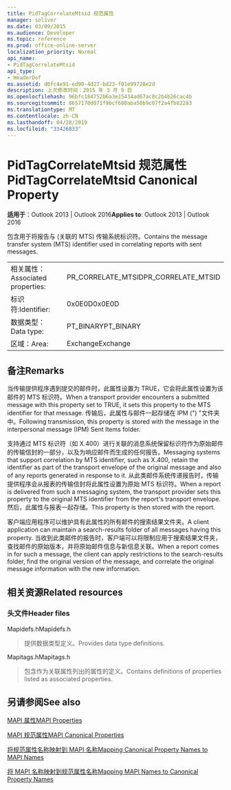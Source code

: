 ```yaml
---
title: PidTagCorrelateMtsid 规范属性
manager: soliver
ms.date: 03/09/2015
ms.audience: Developer
ms.topic: reference
ms.prod: office-online-server
localization_priority: Normal
api_name:
- PidTagCorrelateMtsid
api_type:
- HeaderDef
ms.assetid: d0fc4e91-ed90-4d27-bd23-f01e99728e2d
description: 上次修改时间：2015 年 3 月 9 日
ms.openlocfilehash: 96bfc184752b6a3e15434ad67ac8c2b4b26cac4b
ms.sourcegitcommit: 8657170d071f9bcf680aba50b9c07f2a4fb82283
ms.translationtype: MT
ms.contentlocale: zh-CN
ms.lasthandoff: 04/28/2019
ms.locfileid: "33426833"
---
```

# <a name="pidtagcorrelatemtsid-canonical-property"></a><span data-ttu-id="2cb4f-103">PidTagCorrelateMtsid 规范属性</span><span class="sxs-lookup"><span data-stu-id="2cb4f-103">PidTagCorrelateMtsid Canonical Property</span></span>

  
  
<span data-ttu-id="2cb4f-104">**适用于**：Outlook 2013 | Outlook 2016</span><span class="sxs-lookup"><span data-stu-id="2cb4f-104">**Applies to**: Outlook 2013 | Outlook 2016</span></span> 
  
<span data-ttu-id="2cb4f-105">包含用于将报告与 (关联的 MTS) 传输系统标识符。</span><span class="sxs-lookup"><span data-stu-id="2cb4f-105">Contains the message transfer system (MTS) identifier used in correlating reports with sent messages.</span></span>
  
|||
|:-----|:-----|
|<span data-ttu-id="2cb4f-106">相关属性：</span><span class="sxs-lookup"><span data-stu-id="2cb4f-106">Associated properties:</span></span>  <br/> |<span data-ttu-id="2cb4f-107">PR_CORRELATE_MTSID</span><span class="sxs-lookup"><span data-stu-id="2cb4f-107">PR_CORRELATE_MTSID</span></span>  <br/> |
|<span data-ttu-id="2cb4f-108">标识符:</span><span class="sxs-lookup"><span data-stu-id="2cb4f-108">Identifier:</span></span>  <br/> |<span data-ttu-id="2cb4f-109">0x0E0D</span><span class="sxs-lookup"><span data-stu-id="2cb4f-109">0x0E0D</span></span>  <br/> |
|<span data-ttu-id="2cb4f-110">数据类型：</span><span class="sxs-lookup"><span data-stu-id="2cb4f-110">Data type:</span></span>  <br/> |<span data-ttu-id="2cb4f-111">PT_BINARY</span><span class="sxs-lookup"><span data-stu-id="2cb4f-111">PT_BINARY</span></span>  <br/> |
|<span data-ttu-id="2cb4f-112">区域：</span><span class="sxs-lookup"><span data-stu-id="2cb4f-112">Area:</span></span>  <br/> |<span data-ttu-id="2cb4f-113">Exchange</span><span class="sxs-lookup"><span data-stu-id="2cb4f-113">Exchange</span></span>  <br/> |
   
## <a name="remarks"></a><span data-ttu-id="2cb4f-114">备注</span><span class="sxs-lookup"><span data-stu-id="2cb4f-114">Remarks</span></span>

<span data-ttu-id="2cb4f-115">当传输提供程序遇到提交的邮件时，此属性设置为 TRUE，它会将此属性设置为该邮件的 MTS 标识符。</span><span class="sxs-lookup"><span data-stu-id="2cb4f-115">When a transport provider encounters a submitted message with this property set to TRUE, it sets this property to the MTS identifier for that message.</span></span> <span data-ttu-id="2cb4f-116">传输后，此属性与邮件一起存储在 IPM (") "文件夹中。</span><span class="sxs-lookup"><span data-stu-id="2cb4f-116">Following transmission, this property is stored with the message in the interpersonal message (IPM) Sent Items folder.</span></span>
  
<span data-ttu-id="2cb4f-117">支持通过 MTS 标识符（如 X.400）进行关联的消息系统保留标识符作为原始邮件的传输信封的一部分，以及为响应邮件而生成的任何报告。</span><span class="sxs-lookup"><span data-stu-id="2cb4f-117">Messaging systems that support correlation by MTS identifier, such as X.400, retain the identifier as part of the transport envelope of the original message and also of any reports generated in response to it.</span></span> <span data-ttu-id="2cb4f-118">从此类邮件系统传递报告时，传输提供程序会从报表的传输信封将此属性设置为原始 MTS 标识符。</span><span class="sxs-lookup"><span data-stu-id="2cb4f-118">When a report is delivered from such a messaging system, the transport provider sets this property to the original MTS identifier from the report's transport envelope.</span></span> <span data-ttu-id="2cb4f-119">然后，此属性与报表一起存储。</span><span class="sxs-lookup"><span data-stu-id="2cb4f-119">This property is then stored with the report.</span></span>
  
<span data-ttu-id="2cb4f-120">客户端应用程序可以维护具有此属性的所有邮件的搜索结果文件夹。</span><span class="sxs-lookup"><span data-stu-id="2cb4f-120">A client application can maintain a search-results folder of all messages having this property.</span></span> <span data-ttu-id="2cb4f-121">当收到此类邮件的报告时，客户端可以将限制应用于搜索结果文件夹，查找邮件的原始版本，并将原始邮件信息与新信息关联。</span><span class="sxs-lookup"><span data-stu-id="2cb4f-121">When a report comes in for such a message, the client can apply restrictions to the search-results folder, find the original version of the message, and correlate the original message information with the new information.</span></span>
  
## <a name="related-resources"></a><span data-ttu-id="2cb4f-122">相关资源</span><span class="sxs-lookup"><span data-stu-id="2cb4f-122">Related resources</span></span>

### <a name="header-files"></a><span data-ttu-id="2cb4f-123">头文件</span><span class="sxs-lookup"><span data-stu-id="2cb4f-123">Header files</span></span>

<span data-ttu-id="2cb4f-124">Mapidefs.h</span><span class="sxs-lookup"><span data-stu-id="2cb4f-124">Mapidefs.h</span></span>
  
> <span data-ttu-id="2cb4f-125">提供数据类型定义。</span><span class="sxs-lookup"><span data-stu-id="2cb4f-125">Provides data type definitions.</span></span>
    
<span data-ttu-id="2cb4f-126">Mapitags.h</span><span class="sxs-lookup"><span data-stu-id="2cb4f-126">Mapitags.h</span></span>
  
> <span data-ttu-id="2cb4f-127">包含作为关联属性列出的属性的定义。</span><span class="sxs-lookup"><span data-stu-id="2cb4f-127">Contains definitions of properties listed as associated properties.</span></span>
    
## <a name="see-also"></a><span data-ttu-id="2cb4f-128">另请参阅</span><span class="sxs-lookup"><span data-stu-id="2cb4f-128">See also</span></span>



[<span data-ttu-id="2cb4f-129">MAPI 属性</span><span class="sxs-lookup"><span data-stu-id="2cb4f-129">MAPI Properties</span></span>](mapi-properties.md)
  
[<span data-ttu-id="2cb4f-130">MAPI 规范属性</span><span class="sxs-lookup"><span data-stu-id="2cb4f-130">MAPI Canonical Properties</span></span>](mapi-canonical-properties.md)
  
[<span data-ttu-id="2cb4f-131">将规范属性名称映射到 MAPI 名称</span><span class="sxs-lookup"><span data-stu-id="2cb4f-131">Mapping Canonical Property Names to MAPI Names</span></span>](mapping-canonical-property-names-to-mapi-names.md)
  
[<span data-ttu-id="2cb4f-132">将 MAPI 名称映射到规范属性名称</span><span class="sxs-lookup"><span data-stu-id="2cb4f-132">Mapping MAPI Names to Canonical Property Names</span></span>](mapping-mapi-names-to-canonical-property-names.md)


